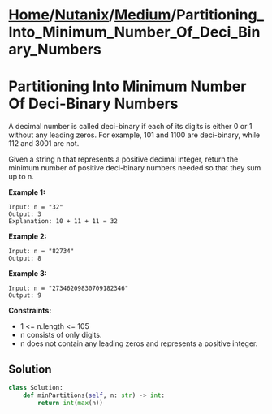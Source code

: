 # [Home](./../..)/[Nutanix](./..)/[Medium](./)/Partitioning_Into_Minimum_Number_Of_Deci_Binary_Numbers
<h1>Partitioning Into Minimum Number Of Deci-Binary Numbers</h1>

<p>
A decimal number is called deci-binary if each of its digits is either 0 or 1 without any leading zeros. For example, 101 and 1100 are deci-binary, while 112 and 3001 are not.
</p>
<p>
Given a string n that represents a positive decimal integer, return the minimum number of positive deci-binary numbers needed so that they sum up to n.
</p>

<b>Example 1:</b>

    Input: n = "32"
    Output: 3
    Explanation: 10 + 11 + 11 = 32
    
<b>Example 2:</b>

    Input: n = "82734"
    Output: 8
    
<b>Example 3:</b>

    Input: n = "27346209830709182346"
    Output: 9

<b>Constraints:</b>

- 1 <= n.length <= 105
- n consists of only digits.
- n does not contain any leading zeros and represents a positive integer.

<h2>Solution</h2>

```python
class Solution:
    def minPartitions(self, n: str) -> int:
        return int(max(n))
```
